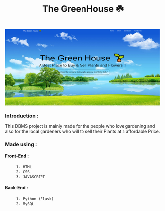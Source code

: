 <h1 align="center">The GreenHouse ☘️ </h1><br>
          <img src="Screenshots/Screenshot (62).png" align="center" width="500" height="250"/>

### Introduction :  
This DBMS project is mainly made for the people who love gardening and also for the local gardeners who will to sell their Plants at a affordable Price.

### Made using : 
  #### Front-End :
         1. HTML
         2. CSS
         3. JAVASCRIPT

  #### Back-End :
         1. Python (Flask)
         2. MySQL 
         
